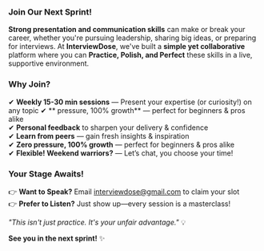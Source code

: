 ### Join Our Next Sprint!

**Strong presentation and communication skills** can make or break your career, whether you're pursuing leadership, sharing big ideas, or preparing for interviews. At **InterviewDose**, we've built a **simple yet collaborative** platform where you can **Practice, Polish, and Perfect** these skills in a live, supportive environment.

### Why Join?

✔ **Weekly 15-30 min sessions** — Present your expertise (or curiosity!) on any topic
✔ ** pressure, 100% growth** — perfect for beginners & pros alike  
✔ **Personal feedback** to sharpen your delivery & confidence  
✔ **Learn from peers** — gain fresh insights & inspiration  
✔ **Zero pressure, 100% growth** — perfect for beginners & pros alike  
✔ **Flexible! Weekend warriors?** — Let’s chat, you choose your time!

### Your Stage Awaits!

👉 **Want to Speak?** Email [interviewdose@gmail.com](mailto:interviewdose@gmail.com) to claim your slot  
👉 **Prefer to Listen?** Just show up—every session is a masterclass!  

*"This isn't just practice. It's your unfair advantage."* 💡  

**See you in the next sprint!** ✨ 
